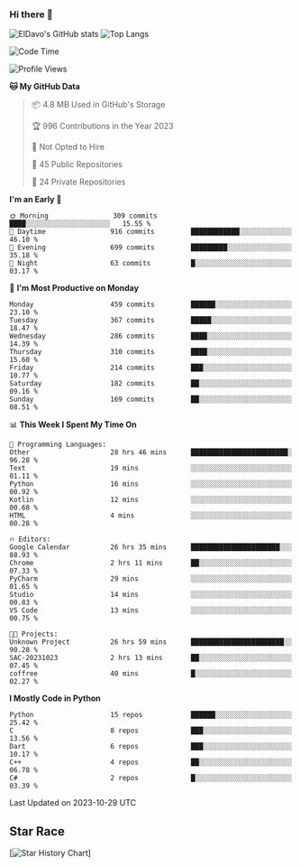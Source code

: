 ### Hi there 👋
![ElDavo's GitHub stats](https://github-readme-stats.vercel.app/api?username=ElDavoo&show_icons=true&theme=chartreuse-dark)
![Top Langs](https://github-readme-stats.vercel.app/api/top-langs/?username=ElDavoo&theme=chartreuse-dark&layout=compact)

<!--START_SECTION:waka-->
![Code Time](http://img.shields.io/badge/Code%20Time-508%20hrs%2044%20mins-blue)

![Profile Views](http://img.shields.io/badge/Profile%20Views-0-blue)

**🐱 My GitHub Data** 

> 📦 4.8 MB Used in GitHub's Storage 
 > 
> 🏆 996 Contributions in the Year 2023
 > 
> 🚫 Not Opted to Hire
 > 
> 📜 45 Public Repositories 
 > 
> 🔑 24 Private Repositories 
 > 
**I'm an Early 🐤** 

```text
🌞 Morning                309 commits         ████░░░░░░░░░░░░░░░░░░░░░   15.55 % 
🌆 Daytime                916 commits         ████████████░░░░░░░░░░░░░   46.10 % 
🌃 Evening                699 commits         █████████░░░░░░░░░░░░░░░░   35.18 % 
🌙 Night                  63 commits          █░░░░░░░░░░░░░░░░░░░░░░░░   03.17 % 
```
📅 **I'm Most Productive on Monday** 

```text
Monday                   459 commits         ██████░░░░░░░░░░░░░░░░░░░   23.10 % 
Tuesday                  367 commits         █████░░░░░░░░░░░░░░░░░░░░   18.47 % 
Wednesday                286 commits         ████░░░░░░░░░░░░░░░░░░░░░   14.39 % 
Thursday                 310 commits         ████░░░░░░░░░░░░░░░░░░░░░   15.60 % 
Friday                   214 commits         ███░░░░░░░░░░░░░░░░░░░░░░   10.77 % 
Saturday                 182 commits         ██░░░░░░░░░░░░░░░░░░░░░░░   09.16 % 
Sunday                   169 commits         ██░░░░░░░░░░░░░░░░░░░░░░░   08.51 % 
```


📊 **This Week I Spent My Time On** 

```text
💬 Programming Languages: 
Other                    28 hrs 46 mins      ████████████████████████░   96.28 % 
Text                     19 mins             ░░░░░░░░░░░░░░░░░░░░░░░░░   01.11 % 
Python                   16 mins             ░░░░░░░░░░░░░░░░░░░░░░░░░   00.92 % 
Kotlin                   12 mins             ░░░░░░░░░░░░░░░░░░░░░░░░░   00.68 % 
HTML                     4 mins              ░░░░░░░░░░░░░░░░░░░░░░░░░   00.28 % 

🔥 Editors: 
Google Calendar          26 hrs 35 mins      ██████████████████████░░░   88.93 % 
Chrome                   2 hrs 11 mins       ██░░░░░░░░░░░░░░░░░░░░░░░   07.33 % 
PyCharm                  29 mins             ░░░░░░░░░░░░░░░░░░░░░░░░░   01.65 % 
Studio                   14 mins             ░░░░░░░░░░░░░░░░░░░░░░░░░   00.83 % 
VS Code                  13 mins             ░░░░░░░░░░░░░░░░░░░░░░░░░   00.75 % 

🐱‍💻 Projects: 
Unknown Project          26 hrs 59 mins      ███████████████████████░░   90.28 % 
SAC-20231023             2 hrs 13 mins       ██░░░░░░░░░░░░░░░░░░░░░░░   07.45 % 
coffree                  40 mins             █░░░░░░░░░░░░░░░░░░░░░░░░   02.27 % 
```

**I Mostly Code in Python** 

```text
Python                   15 repos            ██████░░░░░░░░░░░░░░░░░░░   25.42 % 
C                        8 repos             ███░░░░░░░░░░░░░░░░░░░░░░   13.56 % 
Dart                     6 repos             ███░░░░░░░░░░░░░░░░░░░░░░   10.17 % 
C++                      4 repos             ██░░░░░░░░░░░░░░░░░░░░░░░   06.78 % 
C#                       2 repos             █░░░░░░░░░░░░░░░░░░░░░░░░   03.39 % 
```




 Last Updated on 2023-10-29 UTC
<!--END_SECTION:waka-->

## Star Race

[![Star History Chart](https://api.star-history.com/svg?repos=ElDavoo/WhatsApp-Crypt14-Crypt15-Decrypter,ElDavoo/TuringOS,EliteAndroidApps/WhatsApp-Crypt12-Decrypter,KnugiHK/Whatsapp-Chat-Exporter&type=Date)]
